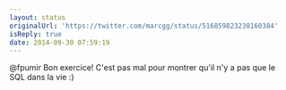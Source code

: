 ```yaml
---
layout: status
originalUrl: 'https://twitter.com/marcgg/status/516859823238160384'
isReply: true
date: 2014-09-30 07:59:19
---
```


@fpumir Bon exercice! C'est pas mal pour montrer qu'il n'y a pas que le SQL dans la vie :)

